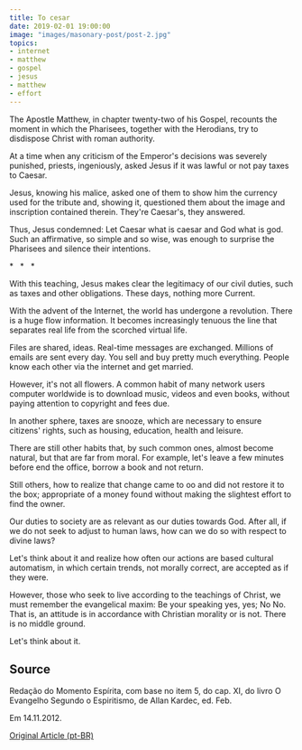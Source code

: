 ```yaml
---
title: To cesar
date: 2019-02-01 19:00:00
image: "images/masonary-post/post-2.jpg"
topics: 
- internet
- matthew
- gospel
- jesus
- matthew
- effort
---
```


The Apostle Matthew, in chapter twenty-two of his Gospel, recounts the moment
in which the Pharisees, together with the Herodians, try to disdispose Christ with
roman authority.

At a time when any criticism of the Emperor's decisions was severely
punished, priests, ingeniously, asked Jesus if it was lawful
or not pay taxes to Caesar.

Jesus, knowing his malice, asked one of them to show him the currency
used for the tribute and, showing it, questioned them about the image and
inscription contained therein. They're Caesar's, they answered.

Thus, Jesus condemned: Let Caesar what is caesar and God what is
god. Such an affirmative, so simple and so wise, was enough to surprise
the Pharisees and silence their intentions.

*   *   *

With this teaching, Jesus makes clear the legitimacy of our civil duties,
such as taxes and other obligations. These days, nothing more
Current.

With the advent of the Internet, the world has undergone a revolution. There is a huge flow
information. It becomes increasingly tenuous the line that separates real life from the
scorched virtual life.

Files are shared, ideas. Real-time messages are exchanged. Millions of
emails are sent every day. You sell and buy pretty much everything.
People know each other via the internet and get married.

However, it's not all flowers. A common habit of many network users
computer worldwide is to download music, videos and even
books, without paying attention to copyright and fees due.

In another sphere, taxes are snooze, which are necessary to ensure
citizens' rights, such as housing, education, health and leisure.

There are still other habits that, by such common ones, almost become natural, but that
are far from moral. For example, let's leave a few minutes before
end the office, borrow a book and not return.

Still others, how to realize that change came to oo and did not restore it to the box;
appropriate of a money found without making the slightest effort to
find the owner.

Our duties to society are as relevant as our
duties towards God. After all, if we do not seek to adjust to human laws,
how can we do so with respect to divine laws?

Let's think about it and realize how often our actions are based
cultural automatism, in which certain trends, not morally correct,
are accepted as if they were.

However, those who seek to live according to the teachings of Christ,
we must remember the evangelical maxim: Be your speaking yes, yes; No
No. That is, an attitude is in accordance with Christian morality or is not. There is no
middle ground.

Let's think about it.           

## Source
Redação do Momento Espírita, com base no item 5,
do cap. XI, do livro O Evangelho Segundo o Espiritismo, de
Allan Kardec, ed. Feb.

Em 14.11.2012.


[Original Article (pt-BR)](http://momento.com.br/pt/ler_texto.php?id=3657)
